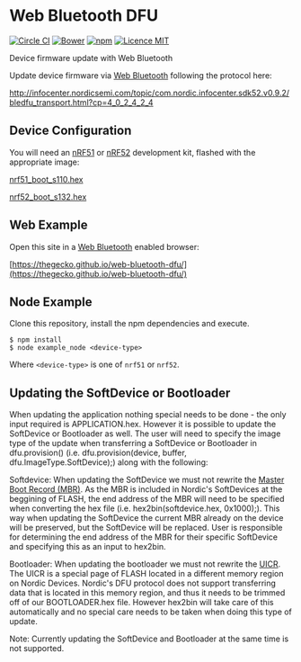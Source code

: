 # Web Bluetooth DFU

[![Circle CI](https://img.shields.io/circleci/project/thegecko/web-bluetooth-dfu.svg)](https://circleci.com/gh/thegecko/web-bluetooth-dfu)
[![Bower](https://img.shields.io/bower/v/web-bluetooth-dfu.svg)](http://bower.io/search/?q=web-bluetooth-dfu)
[![npm](https://img.shields.io/npm/dm/web-bluetooth-dfu.svg)](https://www.npmjs.com/package/web-bluetooth-dfu)
[![Licence MIT](https://img.shields.io/badge/licence-MIT-blue.svg)](http://opensource.org/licenses/MIT)

Device firmware update with Web Bluetooth

Update device firmware via [Web Bluetooth](https://webbluetoothcg.github.io/web-bluetooth/) following the protocol here:

http://infocenter.nordicsemi.com/topic/com.nordic.infocenter.sdk52.v0.9.2/bledfu_transport.html?cp=4_0_2_4_2_4

## Device Configuration

You will need an [nRF51](https://www.nordicsemi.com/Products/nRF51-DK) or [nRF52](https://www.nordicsemi.com/Products/Bluetooth-Smart-Bluetooth-low-energy/nRF52-DK) development kit, flashed with the appropriate image:

[nrf51_boot_s110.hex](https://thegecko.github.io/web-bluetooth-dfu/firmware/nrf51_boot_s110.hex)

[nrf52_boot_s132.hex](https://thegecko.github.io/web-bluetooth-dfu/firmware/nrf52_boot_s132.hex)

## Web Example

Open this site in a [Web Bluetooth](https://webbluetoothcg.github.io/web-bluetooth/) enabled browser:

[https://thegecko.github.io/web-bluetooth-dfu/](https://thegecko.github.io/web-bluetooth-dfu/)

## Node Example

Clone this repository, install the npm dependencies and execute.

```
$ npm install
$ node example_node <device-type>
```

Where ```<device-type>``` is one of ```nrf51``` or ```nrf52```.

## Updating the SoftDevice or Bootloader

When updating the application nothing special needs to be done - the only input required is APPLICATION.hex. However it is possible to update the SoftDevice or Bootloader as well. The user will need to specify the image type of the update
when transferring a SoftDevice or Bootloader in dfu.provision() (i.e. dfu.provision(device, buffer, dfu.ImageType.SoftDevice);) along with the following:

Softdevice: When updating the SoftDevice we must not rewrite the [Master Boot Record (MBR)](https://infocenter.nordicsemi.com/topic/com.nordic.infocenter.s132.sds.v0.5/dita/softdevices/s130/mbr_bootloader/mbr_bootloader.html?cp=1_3_0_0_9).
As the MBR is included in Nordic's SoftDevices at the beggining of FLASH, the end address of the MBR will need to be specified when converting the hex file (i.e. hex2bin(softdevice.hex, 0x1000);). This way when updating the SoftDevice
the current MBR already on the device will be preserved, but the SoftDevice will be replaced. User is responsible for determining the end address of the MBR for their specific SoftDevice and specifying this as an input to hex2bin.

Bootloader: When updating the bootloader we must not rewrite the [UICR](https://infocenter.nordicsemi.com/topic/com.nordic.infocenter.nrf52832.ps.v1.0/uicr.html?cp=1_2_0_12#concept_rnp_grp_xr). The UICR is a special page of FLASH located
in a different memory region on Nordic Devices. Nordic's DFU protocol does not support transferring data that is located in this memory region, and thus it needs to be trimmed off of our BOOTLOADER.hex file. However hex2bin will
take care of this automatically and no special care needs to be taken when doing this type of update.

Note: Currently updating the SoftDevice and Bootloader at the same time is not supported.
